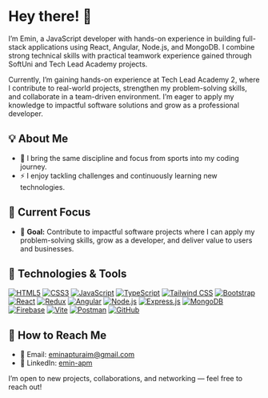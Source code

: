 # Hey there! 👋

I’m Emin, a JavaScript developer with hands-on experience in building full-stack applications using React, Angular, Node.js, and MongoDB. I combine strong technical skills with practical teamwork experience gained through SoftUni and Tech Lead Academy projects.

Currently, I’m gaining hands-on experience at Tech Lead Academy 2, where I contribute to real-world projects, strengthen my problem-solving skills, and collaborate in a team-driven environment. I’m eager to apply my knowledge to impactful software solutions and grow as a professional developer.

## 💡 About Me

- 💪 I bring the same discipline and focus from sports into my coding journey.
- ⚡ I enjoy tackling challenges and continuously learning new technologies.

## 🚀 Current Focus

- 🎯 **Goal:** Contribute to impactful software projects where I can apply my problem-solving skills, grow as a developer, and deliver value to users and businesses.

## 🔧 Technologies & Tools

[![HTML5](https://skillicons.dev/icons?i=html&theme=dark)](https://developer.mozilla.org/en-US/docs/Web/HTML)
[![CSS3](https://skillicons.dev/icons?i=css&theme=dark)](https://developer.mozilla.org/en-US/docs/Web/CSS)
[![JavaScript](https://skillicons.dev/icons?i=js&theme=dark)](https://developer.mozilla.org/en-US/docs/Web/JavaScript)
[![TypeScript](https://skillicons.dev/icons?i=ts&theme=dark)](https://www.typescriptlang.org/)
[![Tailwind CSS](https://skillicons.dev/icons?i=tailwind&theme=dark)](https://tailwindcss.com/)
[![Bootstrap](https://skillicons.dev/icons?i=bootstrap&theme=dark)](https://getbootstrap.com/)
[![React](https://skillicons.dev/icons?i=react&theme=dark)](https://react.dev/)
[![Redux](https://skillicons.dev/icons?i=redux&theme=dark)](https://redux.js.org/)
[![Angular](https://skillicons.dev/icons?i=angular&theme=dark)](https://angular.io/)
[![Node.js](https://skillicons.dev/icons?i=nodejs&theme=dark)](https://nodejs.org)
[![Express.js](https://skillicons.dev/icons?i=express&theme=dark)](https://expressjs.com/)
[![MongoDB](https://skillicons.dev/icons?i=mongodb&theme=dark)](https://www.mongodb.com/)
[![Firebase](https://skillicons.dev/icons?i=firebase&theme=dark)](https://firebase.google.com/)
[![Vite](https://skillicons.dev/icons?i=vite&theme=dark)](https://vitejs.dev/)
[![Postman](https://skillicons.dev/icons?i=postman&theme=dark)](https://www.postman.com)
[![GitHub](https://skillicons.dev/icons?i=github&theme=dark)](https://github.com)


## 💬 How to Reach Me

- 📧 Email: [eminapturaim@gmail.com](mailto:eminapturaim@gmail.com)  
- 🔗 LinkedIn: [emin-apm](https://www.linkedin.com/in/emin-apm/)

I’m open to new projects, collaborations, and networking — feel free to reach out!
